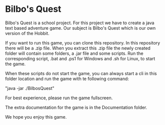 # Bilbo's Quest

Bilbo's Quest is a school project. For this project we have to create a java text based adventure game.
Our subject is Bilbo's Quest which is our own version of the Hobbit.

If you want to run this game, you can clone this repository. In this repository there will be a .zip file.
When you extract this .zip file the newly created folder will contain some folders, a .jar file and some scripts.
Run the corresponding script, .bat and .ps1 for Windows and .sh for Linux, to start the game.

When these scripts do not start the game, you can always start a cli in this folder location and run the game with te following command:

"java -jar ./BilbosQuest"

For best experience, please run the game fullscreen.

The extra documentation for the game is in the Documentation folder.

We hope you enjoy this game.
